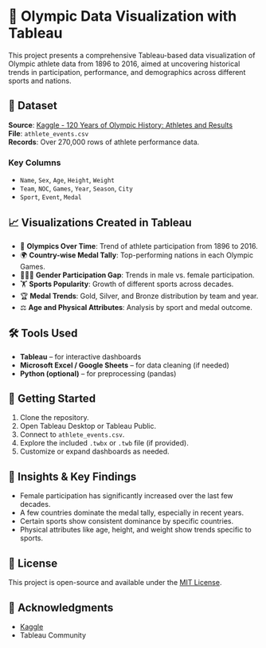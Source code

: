 # 🏅 Olympic Data Visualization with Tableau

This project presents a comprehensive Tableau-based data visualization of Olympic athlete data from 1896 to 2016, aimed at uncovering historical trends in participation, performance, and demographics across different sports and nations.

## 📁 Dataset

**Source**: [Kaggle - 120 Years of Olympic History: Athletes and Results](https://www.kaggle.com/datasets/heesoo37/120-years-of-olympic-history-athletes-and-results)  
**File**: `athlete_events.csv`  
**Records**: Over 270,000 rows of athlete performance data.

### Key Columns

- `Name`, `Sex`, `Age`, `Height`, `Weight`
- `Team`, `NOC`, `Games`, `Year`, `Season`, `City`
- `Sport`, `Event`, `Medal`

## 📈 Visualizations Created in Tableau

- 📆 **Olympics Over Time**: Trend of athlete participation from 1896 to 2016.
- 🌍 **Country-wise Medal Tally**: Top-performing nations in each Olympic Games.
- 🧑‍🤝‍🧑 **Gender Participation Gap**: Trends in male vs. female participation.
- 🏋️ **Sports Popularity**: Growth of different sports across decades.
- 🏆 **Medal Trends**: Gold, Silver, and Bronze distribution by team and year.
- ⚖️ **Age and Physical Attributes**: Analysis by sport and medal outcome.

## 🛠 Tools Used

- **Tableau** – for interactive dashboards
- **Microsoft Excel / Google Sheets** – for data cleaning (if needed)
- **Python (optional)** – for preprocessing (pandas)

## 🚀 Getting Started

1. Clone the repository.
2. Open Tableau Desktop or Tableau Public.
3. Connect to `athlete_events.csv`.
4. Explore the included `.twbx` or `.twb` file (if provided).
5. Customize or expand dashboards as needed.

## 📌 Insights & Key Findings

- Female participation has significantly increased over the last few decades.
- A few countries dominate the medal tally, especially in recent years.
- Certain sports show consistent dominance by specific countries.
- Physical attributes like age, height, and weight show trends specific to sports.

## 🧾 License

This project is open-source and available under the [MIT License](LICENSE).

## 🙌 Acknowledgments

- [Kaggle](https://www.kaggle.com/)
- Tableau Community

